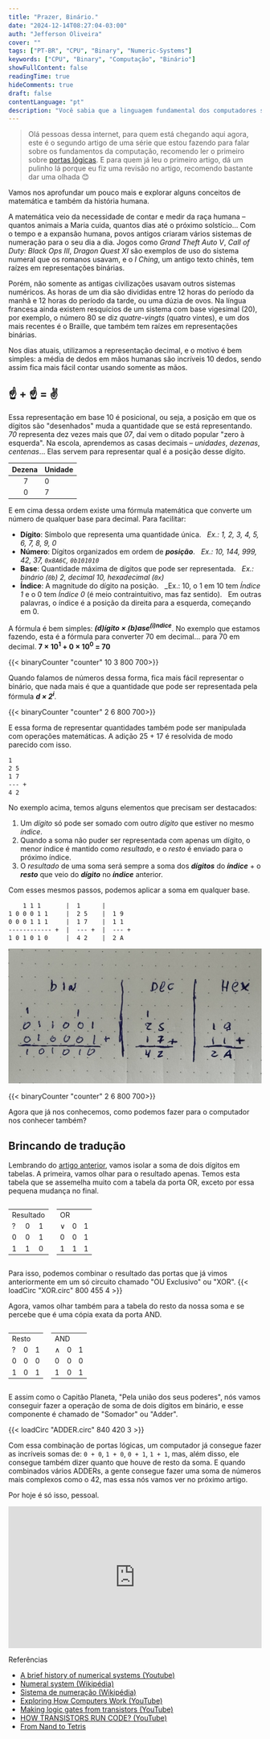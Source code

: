 ```yaml
---
title: "Prazer, Binário."
date: "2024-12-14T08:27:04-03:00"
auth: "Jefferson Oliveira"
cover: ""
tags: ["PT-BR", "CPU", "Binary", "Numeric-Systems"]
keywords: ["CPU", "Binary", "Computação", "Binário"]
showFullContent: false
readingTime: true
hideComments: true
draft: false
contentLanguage: "pt"
description: "Você sabia que a linguagem fundamental dos computadores se resume a apenas dois símbolos? Descubra o sistema binário e como ele serve de base para toda a lógica computacional. Este artigo explica desde sua história e matemática até como as portas lógicas se combinam para permitir que seu computador some e realize cálculos complexos."
---
```

> Olá pessoas dessa internet, para quem está chegando aqui agora, este é o segundo artigo de
> uma série que estou fazendo para falar sobre os fundamentos da computação, recomendo ler o
> primeiro sobre [portas lógicas](https://jeffersonmourak.com/blog/logic-gates/).
> E para quem já leu o primeiro artigo, dá um pulinho lá porque eu fiz uma revisão no artigo, recomendo bastante dar uma olhada 😊

Vamos nos aprofundar um pouco mais e explorar alguns conceitos de matemática e também da história humana.

A matemática veio da necessidade de contar e medir da raça humana – quantos animais a Maria cuida, quantos dias até o próximo solstício... Com o tempo e a expansão humana, povos antigos criaram vários sistemas de numeração para o seu dia a dia. Jogos como _Grand Theft Auto V_, _Call of Duty: Black Ops III_, _Dragon Quest XI_ são exemplos de uso do sistema numeral que os romanos usavam, e o _I Ching_, um antigo texto chinês, tem raízes em representações binárias.

Porém, não somente as antigas civilizações usavam outros sistemas numéricos. As horas de um dia são divididas entre 12 horas do período da manhã e 12 horas do período da tarde, ou uma dúzia de ovos. Na língua francesa ainda existem resquícios de um sistema com base vigesimal (20), por exemplo, o número 80 se diz _quatre-vingts_ (quatro vintes), e um dos mais recentes é o Braille, que também tem raízes em representações binárias.

Nos dias atuais, utilizamos a representação decimal, e o motivo é bem simples: a média de dedos em mãos humanas são incríveis 10 dedos, sendo assim fica mais fácil contar usando somente as mãos.

## ☝️ + ☝️ = ✌️

Essa representação em base 10 é posicional, ou seja, a posição em que os dígitos são "desenhados" muda a quantidade que se está representando. _70_ representa dez vezes mais que _07_, daí vem o ditado popular "zero à esquerda". Na escola, aprendemos as casas decimais – _unidades_, _dezenas_, _centenas_... Elas servem para representar qual é a posição desse dígito.

| Dezena | Unidade |
| :----: | ------- |
|    7    |   0      |
|    0    |   7      |

E em cima dessa ordem existe uma fórmula matemática que converte um número de qualquer base para decimal. Para facilitar:

- **Dígito**: Símbolo que representa uma quantidade única.
  _Ex.: 1, 2, 3, 4, 5, 6, 7, 8, 9, 0_
- **Número**: Dígitos organizados em ordem de _**posição**_.
  _Ex.: 10, 144, 999, 42, 37, `0x8A6C`, `0b101010`_
- **Base**: Quantidade máxima de dígitos que pode ser representada.
  _Ex.: binário (`0b`) 2, decimal 10, hexadecimal (`0x`)_
- **Índice**: A magnitude do dígito na posição.
  _Ex.: 10, o 1 em 10 tem _Índice 1_ e o 0 tem _Índice 0_ (é meio contraintuitivo, mas faz sentido).
  Em outras palavras, o índice é a posição da direita para a esquerda, começando em 0.

A fórmula é bem simples: _**(d)ígito × (b)ase<sup>(i)ndice</sup>**_. No exemplo que estamos fazendo, esta é a fórmula para converter 70 em decimal... para 70 em decimal. **7 × 10<sup>1</sup> + 0 × 10<sup>0</sup> = 70**

{{< binaryCounter "counter" 10 3 800 700>}}

Quando falamos de números dessa forma, fica mais fácil representar o binário, que nada mais é que a quantidade que pode ser representada pela fórmula _**d × 2<sup>i</sup>**_.

{{< binaryCounter "counter" 2 6 800 700>}}

E essa forma de representar quantidades também pode ser manipulada com operações matemáticas. A adição 25 + 17 é resolvida de modo parecido com isso.

```
1
2 5
1 7
--- +
4 2
```

No exemplo acima, temos alguns elementos que precisam ser destacados:

1. Um _dígito_ só pode ser somado com outro _dígito_ que estiver no mesmo _índice_.
2. Quando a soma não puder ser representada com apenas um dígito, o menor índice é mantido como _resultado_, e o _resto_ é enviado para o próximo índice.
3. O _resultado_ de uma soma será sempre a soma dos _**dígitos**_ do _**índice**_ + o _**resto**_ que veio do _**dígito**_ no _**índice**_ anterior.

Com esses mesmos passos, podemos aplicar a soma em qualquer base.

```
    1 1 1       |  1      |  
1 0 0 0 1 1     |  2 5    |  1 9
0 0 0 1 1 1     |  1 7    |  1 1
------------ +  |  --- +  |  --- +
1 0 1 0 1 0     |  4 2    |  2 A 
```

![Cálculo de 25 + 17 em bases Binária, Decimal e Hexadecimal](./hand.jpeg)

{{< binaryCounter "counter" 2 6 800 700>}}

Agora que já nos conhecemos, como podemos fazer para o computador nos conhecer também?

## Brincando de tradução

Lembrando do [artigo anterior](https://jeffersonmourak.com/blog/logic-gates/), vamos isolar a soma de dois dígitos em tabelas. A primeira, vamos olhar para o resultado apenas. Temos esta tabela que se assemelha muito com a tabela da porta OR, exceto por essa pequena mudança no final.

<div style="display: flex; gap: 16px;">
<span>
<table>
<tr><td colspan="3">Resultado</td></tr>
<tr>
 <td>?</td>
 <td>0</td>
 <td>1</td>
</tr>
<tr>
 <td>0</td>
 <td>0</td>
 <td>1</td>
</tr>
<tr>
 <td>1</td>
 <td>1</td>
 <td>0</td>
</tr>
</table>
</span>
<span>
<table>
<tr><td colspan="3">OR</td></tr>
<tr>
 <td>∨</td>
 <td>0</td>
 <td>1</td>
</tr>
<tr>
 <td>0</td>
 <td>0</td>
 <td>1</td>
</tr>
<tr>
 <td>1</td>
 <td>1</td>
 <td>1</td>
</tr>
</table>
</span>
</div>

Para isso, podemos combinar o resultado das portas que já vimos anteriormente em um só circuito chamado "OU Exclusivo" ou "XOR".
{{< loadCirc "XOR.circ" 800 455 4 >}}

Agora, vamos olhar também para a tabela do resto da nossa soma e se percebe que é uma cópia exata da porta AND.

<div style="display: flex; gap: 16px;">
<span>
<table>
<tr><td colspan="3">Resto</td></tr>
<tr>
 <td>?</td>
 <td>0</td>
 <td>1</td>
</tr>
<tr>
 <td>0</td>
 <td>0</td>
 <td>0</td>
</tr>
<tr>
 <td>1</td>
 <td>0</td>
 <td>1</td>
</tr>
</table>
</span>
<span>
<table>
<tr><td colspan="3">AND</td></tr>
<tr>
 <td>∧</td>
 <td>0</td>
 <td>1</td>
</tr>
<tr>
 <td>0</td>
 <td>0</td>
 <td>0</td>
</tr>
<tr>
 <td>1</td>
 <td>0</td>
 <td>1</td>
</tr>
</table>
</span>
</div>

E assim como o Capitão Planeta, "Pela união dos seus poderes", nós vamos conseguir fazer a operação de soma de dois dígitos em binário, e esse componente é chamado de "Somador" ou "Adder".

{{< loadCirc "ADDER.circ" 840 420 3 >}}

Com essa combinação de portas lógicas, um computador já consegue fazer as incríveis somas de: `0 + 0`, `1 + 0`, `0 + 1`, `1 + 1`, mas, além disso, ele consegue também dizer quanto que houve de resto da soma. E quando combinados vários ADDERs, a gente consegue fazer uma soma de números mais complexos como o 42, mas essa nós vamos ver no próximo artigo.

Por hoje é só isso, pessoal.
<div style="width:100%;height:0;padding-bottom:56%;position:relative;"><iframe src="https://giphy.com/embed/xUPOqo6E1XvWXwlCyQ" width="100%" height="100%" style="position:absolute" frameBorder="0" class="giphy-embed" allowFullScreen></iframe></div>

Referências

- [A brief history of numerical systems (Youtube)](https://pt.wikipedia.org/wiki/%C3%81lgebra_booliana)
- [Numeral system (Wikipédia)](https://en.wikipedia.org/wiki/Numeral_system)
- [Sistema de numeração (Wikipédia)](https://pt.wikipedia.org/wiki/Sistema_de_numera%C3%A7%C3%A3o)
- [Exploring How Computers Work (YouTube)](https://www.youtube.com/watch?v=QZwneRb-zqA)
- [Making logic gates from transistors (YouTube)](https://www.youtube.com/watch?v=sTu3LwpF6XI)
- [HOW TRANSISTORS RUN CODE? (YouTube)](https://www.youtube.com/watch?v=HjneAhCy2N4)
- [From Nand to Tetris](https://www.nand2tetris.org/)

